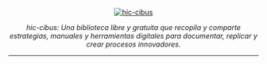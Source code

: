<p align="center">
  <a href="https://fastapi.tiangolo.com"><img src="https://i.imgur.com/KB6cqcf.jpeg" alt="hic-cibus"></a>
</p>
<p align="center">
    <em>hic-cibus: Una biblioteca libre y gratuita que recopila y comparte estrategias, manuales y herramientas digitales para documentar, replicar y crear procesos innovadores.</em>
</p>

---
